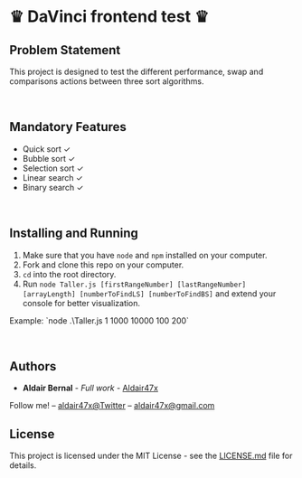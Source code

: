 <h1>♛ DaVinci frontend test ♛ </h1>

<h2>Problem Statement</h2>

<p>
This project is designed to test the different performance, swap and comparisons actions between three sort algorithms.
</p>

<br>

<h2>Mandatory Features</h2>
<ul>

<li>
Quick sort ✓
</li>

<li>
Bubble sort ✓
</li>

<li>
Selection sort ✓
</li>

<li>
Linear search ✓
</li>

<li>
Binary search ✓
</li>


</ul>


<br>

## Installing and Running

1. Make sure that you have `node` and `npm` installed on your computer.
2. Fork and clone this repo on your computer.
3. `cd` into the root directory.
4. Run `node Taller.js [firstRangeNumber] [lastRangeNumber] [arrayLength] [numberToFindLS] [numberToFindBS]` and extend your console for better visualization.


<p>Example: `node .\Taller.js 1 1000 10000 100 200`</p>


<br>

## Authors

* **Aldair Bernal** - *Full work* - [Aldair47x](https://github.com/Aldair47x)


Follow me! – [aldair47x@Twitter](https://twitter.com/aldair47x) – aldair47x@gmail.com

## License

This project is licensed under the MIT License - see the [LICENSE.md](LICENSE.md) file for details.